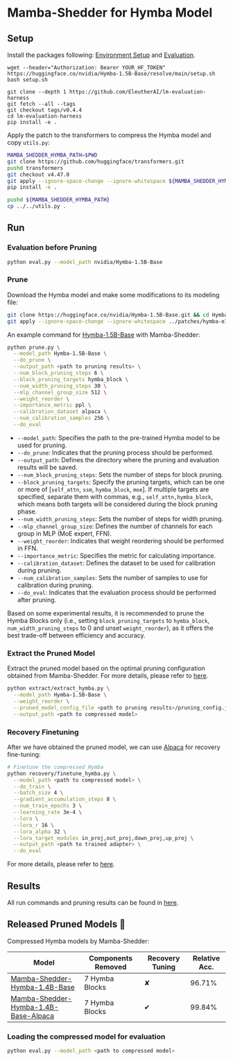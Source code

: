 # Mamba-Shedder for Hymba Model

## Setup

Install the packages following: [Environment Setup](https://huggingface.co/nvidia/Hymba-1.5B-Base#step-1-environment-setup) and [Evaluation](https://huggingface.co/nvidia/Hymba-1.5B-Base#evaluation).
```
wget --header="Authorization: Bearer YOUR_HF_TOKEN" https://huggingface.co/nvidia/Hymba-1.5B-Base/resolve/main/setup.sh
bash setup.sh

git clone --depth 1 https://github.com/EleutherAI/lm-evaluation-harness
git fetch --all --tags
git checkout tags/v0.4.4
cd lm-evaluation-harness
pip install -e .
```

Apply the patch to the transformers to compress the Hymba model and copy `utils.py`:

```bash
MAMBA_SHEDDER_HYMBA_PATH=$PWD
git clone https://github.com/huggingface/transformers.git
pushd transformers
git checkout v4.47.0
git apply --ignore-space-change --ignore-whitespace ${MAMBA_SHEDDER_HYMBA_PATH}/patches/transformers-v4.47.0.patch
pip install -e .

pushd ${MAMBA_SHEDDER_HYMBA_PATH}
cp ../../utils.py .
```

## Run

### Evaluation before Pruning

```bash
python eval.py --model_path nvidia/Hymba-1.5B-Base
```

### Prune

Download the Hymba model and make some modifications to its modeling file:

```bash
git clone https://huggingface.co/nvidia/Hymba-1.5B-Base.git && cd Hymba-1.5B-Base && git checkout e1b7ee9
git apply --ignore-space-change --ignore-whitespace ../patches/hymba-e1b7ee9.patch && cd ..
```

An example command for [Hymba-1.5B-Base](https://huggingface.co/nvidia/Hymba-1.5B-Base) with Mamba-Shedder:

```bash
python prune.py \
  --model_path Hymba-1.5B-Base \
  --do_prune \
  --output_path <path to pruning results> \
  --num_block_pruning_steps 6 \
  --block_pruning_targets hymba_block \
  --num_width_pruning_steps 30 \
  --mlp_channel_group_size 512 \
  --weight_reorder \
  --importance_metric ppl \
  --calibration_dataset alpaca \
  --num_calibration_samples 256 \
  --do_eval
```

- `--model_path`: Specifies the path to the pre-trained Hymba model to be used for pruning.
- `--do_prune`: Indicates that the pruning process should be performed.
- `--output_path`: Defines the directory where the pruning and evaluation results will be saved.
- `--num_block_pruning_steps`: Sets the number of steps for block pruning.
- `--block_pruning_targets`: Specify the pruning targets, which can be one or more of [`self_attn`, `ssm`, `hymba_block`, `moe`]. If multiple targets are specified, separate them with commas, e.g., `self_attn,hymba_block`, which means both targets will be considered during the block pruning phase.
- `--num_width_pruning_steps`: Sets the number of steps for width pruning.
- `--mlp_channel_group_size`: Defines the number of channels for each group in MLP (MoE expert, FFN).
- `--weight_reorder`: Indicates that weight reordering should be performed in FFN.
- `--importance_metric`: Specifies the metric for calculating importance.
- `--calibration_dataset`: Defines the dataset to be used for calibration during pruning.
- `--num_calibration_samples`: Sets the number of samples to use for calibration during pruning.
- `--do_eval`: Indicates that the evaluation process should be performed after pruning.

Based on some experimental results, it is recommended to prune the Hymba Blocks only (i.e., setting `block_pruning_targets` to `hymba_block`, `num_width_pruning_steps` to 0 and unset `weight_reorder`), as it offers the best trade-off between efficiency and accuracy.

### Extract the Pruned Model

Extract the pruned model based on the optimal pruning configuration obtained from Mamba-Shedder. 
For more details, please refer to [here](./extract).

```bash
python extract/extract_hymba.py \
  --model_path Hymba-1.5B-Base \
  --weight_reorder \
  --pruned_model_config_file <path to pruning results>/pruning_config.json \
  --output_path <path to compressed model>
```

### Recovery Finetuning

After we have obtained the pruned model, we can use [Alpaca](https://huggingface.co/datasets/yahma/alpaca-cleaned) for recovery fine-tuning:

```bash
# Finetune the compressed Hymba
python recovery/finetune_hymba.py \
  --model_path <path to compressed model> \
  --do_train \
  --batch_size 4 \
  --gradient_accumulation_steps 8 \
  --num_train_epochs 3 \
  --learning_rate 3e-4 \
  --lora \
  --lora_r 16 \
  --lora_alpha 32 \
  --lora_target_modules in_proj,out_proj,down_proj,up_proj \
  --output_path <path to trained adapter> \
  --do_eval
```

For more details, please refer to [here](./recovery). 

## Results

All run commands and pruning results can be found in [here](./results).

## Released Pruned Models 🤗

Compressed Hymba models by Mamba-Shedder:

| Model                                                                                                         | Components Removed          | Recovery Tuning | Relative Acc. | 
|---------------------------------------------------------------------------------------------------------------|-----------------------------|-----------------|---------------|
| [Mamba-Shedder-Hymba-1.4B-Base](https://huggingface.co/IntelLabs/Mamba-Shedder-Hymba-1.4B-Base)               | 7 Hymba Blocks              | ✘               | 96.71%        |
| [Mamba-Shedder-Hymba-1.4B-Base-Alpaca](https://huggingface.co/IntelLabs/Mamba-Shedder-Hymba-1.4B-Base-Alpaca) | 7 Hymba Blocks              | ✔               | 99.84%        |

### Loading the compressed model for evaluation

```bash
python eval.py --model_path <path to compressed model>
```
